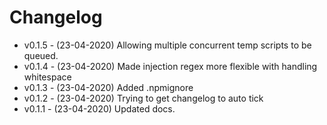 # Changelog

- v0.1.5 - (23-04-2020) Allowing multiple concurrent temp scripts to be queued.
- v0.1.4 - (23-04-2020) Made injection regex more flexible with handling whitespace
- v0.1.3 - (23-04-2020) Added .npmignore
- v0.1.2 - (23-04-2020) Trying to get changelog to auto tick
- v0.1.1 - (23-04-2020) Updated docs.
